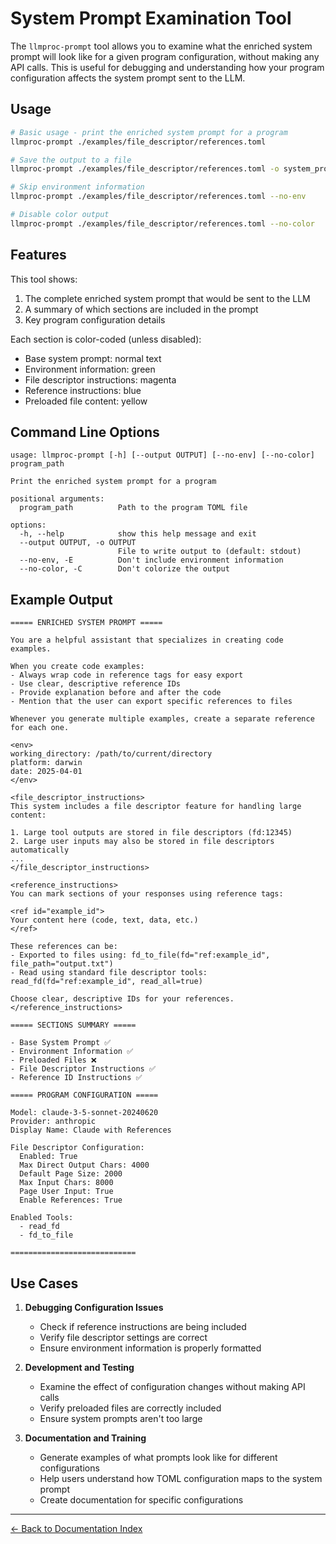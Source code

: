 # System Prompt Examination Tool

The `llmproc-prompt` tool allows you to examine what the enriched system prompt will look like for a given program configuration, without making any API calls. This is useful for debugging and understanding how your program configuration affects the system prompt sent to the LLM.

## Usage

```bash
# Basic usage - print the enriched system prompt for a program
llmproc-prompt ./examples/file_descriptor/references.toml

# Save the output to a file
llmproc-prompt ./examples/file_descriptor/references.toml -o system_prompt.txt

# Skip environment information
llmproc-prompt ./examples/file_descriptor/references.toml --no-env

# Disable color output
llmproc-prompt ./examples/file_descriptor/references.toml --no-color
```

## Features

This tool shows:

1. The complete enriched system prompt that would be sent to the LLM
2. A summary of which sections are included in the prompt
3. Key program configuration details

Each section is color-coded (unless disabled):
- Base system prompt: normal text
- Environment information: green
- File descriptor instructions: magenta
- Reference instructions: blue
- Preloaded file content: yellow

## Command Line Options

```
usage: llmproc-prompt [-h] [--output OUTPUT] [--no-env] [--no-color] program_path

Print the enriched system prompt for a program

positional arguments:
  program_path          Path to the program TOML file

options:
  -h, --help            show this help message and exit
  --output OUTPUT, -o OUTPUT
                        File to write output to (default: stdout)
  --no-env, -E          Don't include environment information
  --no-color, -C        Don't colorize the output
```

## Example Output

```
===== ENRICHED SYSTEM PROMPT =====

You are a helpful assistant that specializes in creating code examples.

When you create code examples:
- Always wrap code in reference tags for easy export
- Use clear, descriptive reference IDs
- Provide explanation before and after the code
- Mention that the user can export specific references to files

Whenever you generate multiple examples, create a separate reference for each one.

<env>
working_directory: /path/to/current/directory
platform: darwin
date: 2025-04-01
</env>

<file_descriptor_instructions>
This system includes a file descriptor feature for handling large content:

1. Large tool outputs are stored in file descriptors (fd:12345)
2. Large user inputs may also be stored in file descriptors automatically
...
</file_descriptor_instructions>

<reference_instructions>
You can mark sections of your responses using reference tags:

<ref id="example_id">
Your content here (code, text, data, etc.)
</ref>

These references can be:
- Exported to files using: fd_to_file(fd="ref:example_id", file_path="output.txt")
- Read using standard file descriptor tools: read_fd(fd="ref:example_id", read_all=true)

Choose clear, descriptive IDs for your references.
</reference_instructions>

===== SECTIONS SUMMARY =====

- Base System Prompt ✅
- Environment Information ✅
- Preloaded Files ❌
- File Descriptor Instructions ✅
- Reference ID Instructions ✅

===== PROGRAM CONFIGURATION =====

Model: claude-3-5-sonnet-20240620
Provider: anthropic
Display Name: Claude with References

File Descriptor Configuration:
  Enabled: True
  Max Direct Output Chars: 4000
  Default Page Size: 2000
  Max Input Chars: 8000
  Page User Input: True
  Enable References: True

Enabled Tools:
  - read_fd
  - fd_to_file

============================
```

## Use Cases

1. **Debugging Configuration Issues**
   - Check if reference instructions are being included
   - Verify file descriptor settings are correct
   - Ensure environment information is properly formatted

2. **Development and Testing**
   - Examine the effect of configuration changes without making API calls
   - Verify preloaded files are correctly included
   - Ensure system prompts aren't too large

3. **Documentation and Training**
   - Generate examples of what prompts look like for different configurations
   - Help users understand how TOML configuration maps to the system prompt
   - Create documentation for specific configurations

---
[← Back to Documentation Index](index.md)
